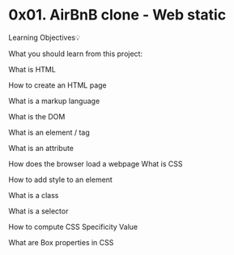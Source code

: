 # 0x01. AirBnB clone - Web static

Learning Objectives💡

What you should learn from this project:

What is HTML

How to create an HTML page

What is a markup language

What is the DOM

What is an element / tag

What is an attribute

How does the browser load a webpage
What is CSS

How to add style to an element

What is a class

What is a selector

How to compute CSS Specificity Value

What are Box properties in CSS
